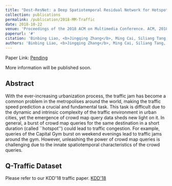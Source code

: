 ```yaml
---
title: "Dest-ResNet: a Deep Spatiotemporal Residual Network for Hotspot Traffic Speed Prediction"
collection: publications
permalink: /publication/2018-MM-Traffic
date: 2018-10-22
venue: 'Proceedings of the 2018 ACM on Multimedia Conference. ACM, 2018'
paperurl: '#'
citation: 'Binbing Liao, <b>Jingqing Zhang</b>, Ming Cai, Siliang Tang, Yifan Gao, Chao Wu, Shengwen Yang, Wenwu Zhu, Yike Guo, Fei Wu. "Dest-ResNet: a Deep Spatiotemporal Residual Network for Hotspot Traffic Speed Prediction". In Proceedings of the 2018 ACM on Multimedia Conference. ACM, 2018.'
authors: 'Binbing Liao, <b>Jingqing Zhang</b>, Ming Cai, Siliang Tang, Yifan Gao, Chao Wu, Shengwen Yang, Wenwu Zhu, Yike Guo, Fei Wu'
---
```


Paper Link: [Pending](#)

More information will be published soon.

## Abstract
With the ever-increasing urbanization process, the traffic jam has become a common problem in the metropolises around the world, making the traffic speed prediction a crucial and fundamental task. This task is difficult due to the dynamic and intrinsic complexity of the traffic environment in urban cities, yet the emergence of crowd map query data sheds new light on it. In general, a burst of crowd map queries for the same destination in a short duration (called ``hotspot'') could lead to traffic congestion. For example, queries of the Capital Gym burst on weekend evenings lead to traffic jams around the gym. However, unleashing the power of crowd map queries is challenging due to the innate spatiotemporal characteristics of the crowd queries.

## Q-Traffic Dataset
Please refer to our KDD'18 traffic paper. [KDD'18](/publication/2018-KDD-Traffic)

